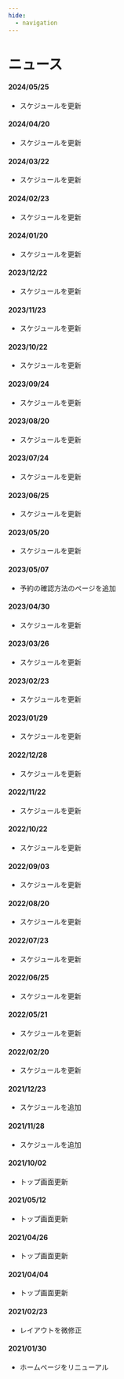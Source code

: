```yaml
---
hide:
  - navigation
---
```

# ニュース
#### 2024/05/25
* スケジュールを更新
#### 2024/04/20
* スケジュールを更新
#### 2024/03/22
* スケジュールを更新
#### 2024/02/23
* スケジュールを更新
#### 2024/01/20
* スケジュールを更新
#### 2023/12/22
* スケジュールを更新
#### 2023/11/23
* スケジュールを更新
#### 2023/10/22
* スケジュールを更新
#### 2023/09/24
* スケジュールを更新
#### 2023/08/20
* スケジュールを更新
#### 2023/07/24
* スケジュールを更新
#### 2023/06/25
* スケジュールを更新
#### 2023/05/20
* スケジュールを更新
#### 2023/05/07
* 予約の確認方法のページを追加
#### 2023/04/30
* スケジュールを更新
#### 2023/03/26
* スケジュールを更新
#### 2023/02/23
* スケジュールを更新
#### 2023/01/29
* スケジュールを更新
#### 2022/12/28
* スケジュールを更新
#### 2022/11/22
* スケジュールを更新
#### 2022/10/22
* スケジュールを更新
#### 2022/09/03
* スケジュールを更新
#### 2022/08/20
* スケジュールを更新
#### 2022/07/23
* スケジュールを更新
#### 2022/06/25
* スケジュールを更新
#### 2022/05/21
* スケジュールを更新
#### 2022/02/20
* スケジュールを更新
#### 2021/12/23
* スケジュールを追加
#### 2021/11/28
* スケジュールを追加
#### 2021/10/02
* トップ画面更新
#### 2021/05/12
* トップ画面更新
#### 2021/04/26
* トップ画面更新
#### 2021/04/04
* トップ画面更新
#### 2021/02/23
* レイアウトを微修正
#### 2021/01/30
* ホームページをリニューアル

